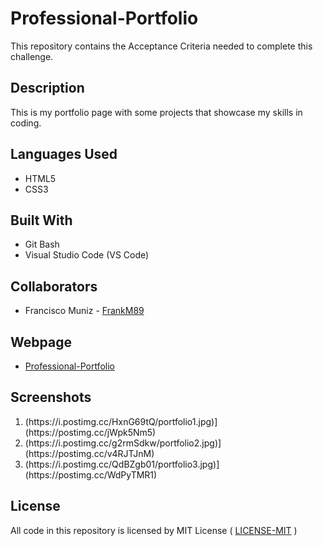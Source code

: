 # Professional-Portfolio

This repository contains the Acceptance Criteria needed to complete this challenge.

## Description

This is my portfolio page with some projects that showcase my skills in coding.<br>

## Languages Used

<ul>
  <li> HTML5 </li>
  <li> CSS3 </li>
</ul>

## Built With

<ul>
  <li> Git Bash </li>
  <li> Visual Studio Code (VS Code) </li>
</ul>

## Collaborators

<ul>
  <li> Francisco Muniz - <a href="https://github.com/FrankM89">FrankM89</a></li>
</ul>

## Webpage

<ul>
  <li> <a href="https://frankm89.github.io/Professional-Portfolio/">Professional-Portfolio </a></li>
</ul>

## Screenshots

<ol>
  <li> (https://i.postimg.cc/HxnG69tQ/portfolio1.jpg)](https://postimg.cc/jWpk5Nm5) </li>
  <li> (https://i.postimg.cc/g2rmSdkw/portfolio2.jpg)](https://postimg.cc/v4RJTJnM) </li>
  <li> (https://i.postimg.cc/QdBZgb01/portfolio3.jpg)](https://postimg.cc/WdPyTMR1) </li>
</ol>

## License

All code in this repository is licensed by MIT License ( <a href="https://github.com/FrankM89/First-on-the-job-ticket/blob/main/LICENSE">LICENSE-MIT</a> )


